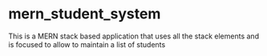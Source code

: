 # mern_student_system
This is a MERN stack based application that uses all the stack elements and is focused to allow to maintain a list of students
